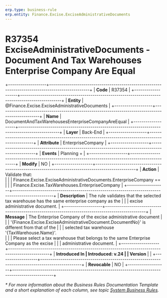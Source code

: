 ```yaml
---
erp.type: business-rule
erp.entity: Finance.Excise.ExciseAdministrativeDocuments
---
```


# R37354 ExciseAdministrativeDocuments - Document And Tax Warehouses Enterprise Company Are Equal

+-------------------+--------------------------------------------------------------------------------------------------+
| **Code**          | R37354                                                                                           |
+-------------------+--------------------------------------------------------------------------------------------------+
| **Entity**        | @Finance.Excise.ExciseAdministrativeDocuments                                                    |
+-------------------+--------------------------------------------------------------------------------------------------+
| **Name**          | DocumentAndTaxWarehousesEnterpriseCompanyAreEqual                                                |
+-------------------+--------------------------------------------------------------------------------------------------+
| **Layer**         | Back-End                                                                                         |
+-------------------+--------------------------------------------------------------------------------------------------+
| **Attribute**     | EnterpriseCompany                                                                                |
+-------------------+--------------------------------------------------------------------------------------------------+
| **Events**        | Planning +                                                                                       |
+-------------------+--------------------------------------------------------------------------------------------------+
| **Modify**        | NO                                                                                               |
+-------------------+--------------------------------------------------------------------------------------------------+
| **Action**        | Validate that: <br/>                                                                             |
|                   | Finance.Excise.ExciseAdministrativeDocuments.EnterpriseCompany ==                                |
|                   | Finance.Excise.TaxWarehouses.EnterpriseCompany                                                   |
+-------------------+--------------------------------------------------------------------------------------------------+
| **Description**   | The rule validates that the selected tax warehouse has the same enterprise company as the        |
|                   | excise administrative document.                                                                  |
+-------------------+--------------------------------------------------------------------------------------------------+
| **Message**       | The Enterprise Company of the excise administrative document                                     |
|                   | '{Finance.Excise.ExciseAdministrativeDocument.DocumentNo}' is different from that of the         |
|                   | selected tax warehouse '{TaxWarehouse.Name}'. <br/>                                              |
|                   | Please select a tax warehouse that belongs to the same Enterprise Company as the excise          |
|                   | administrative document.                                                                         |
+-------------------+--------------------------------------------------------------------------------------------------+
| **Introduced In   | Introduced: v.24                                                                                 |
| Version**         |                                                                                                  |
+-------------------+--------------------------------------------------------------------------------------------------+
| **Revocable**     | NO                                                                                               |
+-------------------+--------------------------------------------------------------------------------------------------+

*\* For more information about the Business Rules Documentation Template and a short explanation of each column, see
topic [System Business Rules](../templates/template-description-system-business-rules.md).*
